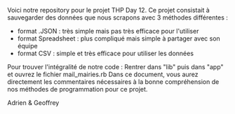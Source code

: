 Voici notre repository pour le projet THP Day 12.
Ce projet consistait à sauvegarder des données que nous scrapons avec 3 méthodes différentes : 

- format .JSON : très simple mais pas très efficace pour l'utiliser
- format Spreadsheet : plus compliqué mais simple à partager avec son équipe
- format CSV : simple et très efficace pour utiliser les données

Pour trouver l'intégralité de notre code : 
Rentrer dans "lib" puis dans "app" et ouvrez le fichier mail_mairies.rb
Dans ce document, vous aurez directement les commentaires nécessaires à la bonne compréhension de nos méthodes de programmation pour ce projet.

Adrien & Geoffrey